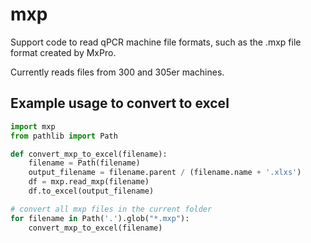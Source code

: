 # mxp
Support code to read qPCR machine file formats,
such as the .mxp file format created by MxPro.

Currently reads files from 300 and 305er machines.


## Example usage to convert to excel
 ```python
 import mxp
 from pathlib import Path

 def convert_mxp_to_excel(filename):
     filename = Path(filename)
     output_filename = filename.parent / (filename.name + '.xlxs')
     df = mxp.read_mxp(filename)
     df.to_excel(output_filename)

 # convert all mxp files in the current folder
 for filename in Path('.').glob("*.mxp"):
     convert_mxp_to_excel(filename)
 ```    




